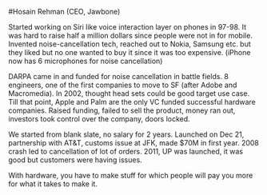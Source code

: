 #Hosain Rehman (CEO, Jawbone)

Started working on Siri like voice interaction layer on phones in 97-98.
It was hard to raise half a million dollars since people were not in for mobile.
Invented noise-cancellation tech, reached out to Nokia, Samsung etc. but they liked but no one wanted to buy it since it was too expensive. (iPhone now has 6 microphones for noise cancellation)

DARPA came in and funded for noise cancellation in battle fields.
8 engineers, one of the first companies to move to SF (after Adobe and Macromedia).
In 2002, thought head sets could be good target use case.
Till that point, Apple and Palm are the only VC funded successful hardware companies.
Raised funding, failed to sell the product, money ran out, investors took control over the company, doors locked.

We started from blank slate, no salary for 2 years.
Launched on Dec 21, partnership with AT&T, customs issue at JFK, made $70M in first year.
2008 crash led to cancellation of lot of orders.
2011, UP was launched, it was good but customers were having issues.

With hardware, you have to make stuff for which people will pay you more for what it takes to make it. 